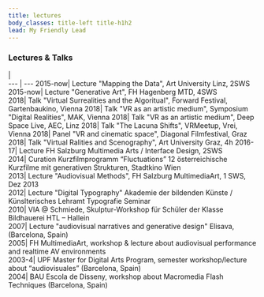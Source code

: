 ```yaml
---
title: lectures
body_classes: title-left title-h1h2
lead: My Friendly Lead
---
```

### Lectures & Talks   

|  
--- | --- 
2015-now| Lecture "Mapping the Data", Art University Linz, 2SWS  
2015-now| Lecture "Generative Art", FH Hagenberg MTD, 4SWS  
2018| Talk "Virtual Surrealities and the Algoritual", Forward Festival, Gartenbaukino, Vienna
2018| Talk "VR as an artistic medium", Symposium "Digital Realities", MAK, Vienna
2018| Talk "VR as an artistic medium", Deep Space Live, AEC, Linz
2018| Talk "The Lacuna Shifts", VRMeetup, Vrei, Vienna
2018| Panel "VR and cinematic space", Diagonal Filmfestival, Graz
2018| Talk "Virtual Ralities and Scenography", Art University Graz, 4h
2016-17| Lecture FH Salzburg Multimedia Arts / Interface Design, 2SWS  
2014| Curation Kurzfilmprogramm “Fluctuations” 12 österreichische Kurzfilme mit generativen Strukturen, Stadtkino Wien  
2013| Lecture "Audiovisual Methods", FH Salzburg MultimediaArt, 1 SWS, Dez 2013  
2012| Lecture "Digital Typography" Akademie der bildenden Künste / Künslterisches Lehramt Typografie Seminar  
2010| VIA @ Schmiede, Skulptur-Workshop für Schüler der Klasse Bildhauerei HTL – Hallein  
2007| Lecture "audiovisual narratives and generative design" Elisava, (Barcelona, Spain)  
2005| FH MultimediaArt, workshop & lecture about audiovisual performance and realtime AV environments  
2003-4| UPF Master for Digital Arts Program, semester workshop/lecture about “audiovisuales” (Barcelona, Spain)  
2004| BAU Escola de Disseny, workshop about Macromedia Flash Techniques (Barcelona, Spain)  



